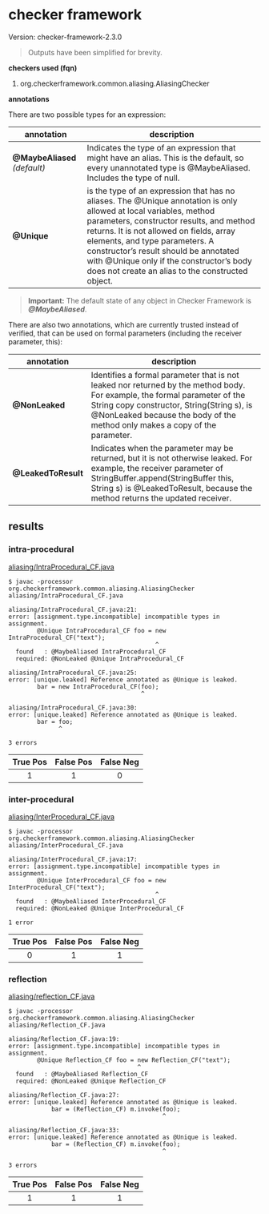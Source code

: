 # checker framework

Version: checker-framework-2.3.0

> Outputs have been simplified for brevity.

**checkers used (fqn)**

1. org.checkerframework.common.aliasing.AliasingChecker

**annotations**

There are two possible types for an expression:

| annotation | description |
| --- | --- |
| **@MaybeAliased** *(default)*| Indicates the type of an expression that might have an alias. This is the default, so every unannotated type is @MaybeAliased. Includes the type of null. |
| **@Unique** | is the type of an expression that has no aliases. The @Unique annotation is only allowed at local variables, method parameters, constructor results, and method returns. It is not allowed on fields, array elements, and type parameters. A constructor’s result should be annotated with @Unique only if the constructor’s body does not create an alias to the constructed object. |

> **Important:** The default state of any object in Checker Framework is ***@MaybeAliased***.

There are also two annotations, which are currently trusted instead of verified, that can be used on formal parameters (including the receiver parameter, this):

| annotation | description |
| --- | --- |
| **@NonLeaked** | Identifies a formal parameter that is not leaked nor returned by the method body. For example, the formal parameter of the String copy constructor, String(String s), is @NonLeaked because the body of the method only makes a copy of the parameter. |
| **@LeakedToResult** | Indicates when the parameter may be returned, but it is not otherwise leaked. For example, the receiver parameter of StringBuffer.append(StringBuffer this, String s) is @LeakedToResult, because the method returns the updated receiver. |

## results

### intra-procedural

[aliasing/IntraProcedural_CF.java](https://github.com/michaelemery/staticanalysis/blob/master/checker/aliasing/IntraProcedural_CF.java)

```
$ javac -processor org.checkerframework.common.aliasing.AliasingChecker aliasing/IntraProcedural_CF.java 

aliasing/IntraProcedural_CF.java:21: 
error: [assignment.type.incompatible] incompatible types in assignment.
        @Unique IntraProcedural_CF foo = new IntraProcedural_CF("text");
                                         ^
  found   : @MaybeAliased IntraProcedural_CF
  required: @NonLeaked @Unique IntraProcedural_CF

aliasing/IntraProcedural_CF.java:25: 
error: [unique.leaked] Reference annotated as @Unique is leaked.
        bar = new IntraProcedural_CF(foo);
                                     ^

aliasing/IntraProcedural_CF.java:30: 
error: [unique.leaked] Reference annotated as @Unique is leaked.
        bar = foo;
              ^

3 errors
```

| True Pos | False Pos | False Neg |
| :---: | :---: | :---: |
| 1 | 1 | 0 |


### inter-procedural

[aliasing/InterProcedural_CF.java](https://github.com/michaelemery/staticanalysis/blob/master/checker/aliasing/InterProcedural_CF.java)


```
$ javac -processor org.checkerframework.common.aliasing.AliasingChecker aliasing/InterProcedural_CF.java 

aliasing/InterProcedural_CF.java:17: 
error: [assignment.type.incompatible] incompatible types in assignment.
        @Unique InterProcedural_CF foo = new InterProcedural_CF("text");
                                         ^
  found   : @MaybeAliased InterProcedural_CF
  required: @NonLeaked @Unique InterProcedural_CF

1 error
```

| True Pos | False Pos | False Neg |
| :---: | :---: | :---: |
| 0 | 1 | 1 |

### reflection

[aliasing/reflection_CF.java](https://github.com/michaelemery/staticanalysis/blob/master/checker/IntraProcedural_CF_old.javaaliasing/reflection_CF.java)

```
$ javac -processor org.checkerframework.common.aliasing.AliasingChecker aliasing/Reflection_CF.java 

aliasing/Reflection_CF.java:19: 
error: [assignment.type.incompatible] incompatible types in assignment.
        @Unique Reflection_CF foo = new Reflection_CF("text");
                                    ^
  found   : @MaybeAliased Reflection_CF
  required: @NonLeaked @Unique Reflection_CF

aliasing/Reflection_CF.java:27: 
error: [unique.leaked] Reference annotated as @Unique is leaked.
            bar = (Reflection_CF) m.invoke(foo);
                                           ^

aliasing/Reflection_CF.java:33: 
error: [unique.leaked] Reference annotated as @Unique is leaked.
            bar = (Reflection_CF) m.invoke(foo);
                                           ^

3 errors
```

| True Pos | False Pos | False Neg |
| :---: | :---: | :---: |
| 1 | 1 | 1 |
